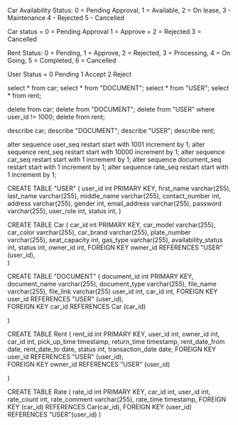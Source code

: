 Car Availability Status: 0 = Pending Approval, 1 = Available, 2 = On lease, 3 - Maintenance 4 - Rejected 5 - Cancelled

Car status = 0 = Pending Approval 1 = Approve = 2 = Rejected 3 = Cancelled

Rent Status: 0 = Pending, 1 = Approve, 2 = Rejected, 3 = Processing, 4 = On Going, 5 = Completed, 6 = Cancelled

User Status = 0 Pending 1 Accept 2 Reject


select * from car;
select * from "DOCUMENT";
select * from "USER";
select * from rent;

delete from car;
delete from "DOCUMENT";
delete from "USER" where user_id != 1000;
delete from rent;

describe car;
describe "DOCUMENT";
describe "USER";
describe rent;

alter sequence user_seq restart start with 1001 increment by 1;
alter sequence rent_seq restart start with 10000 increment by 1;
alter sequence car_seq restart start with 1 increment by 1;
alter sequence document_seq restart start with 1 increment by 1;
alter sequence rate_seq restart start with 1 increment by 1;

CREATE TABLE "USER" (
user_id int PRIMARY KEY,
first_name varchar(255),
last_name varchar(255),
middle_name varchar(255),
contact_number int,
address varchar(255),
gender int,
email_address varchar(255),
password varchar(255),
user_role int,
status int,
)

CREATE TABLE Car (
car_id int PRIMARY KEY,
car_model varchar(255),
car_color varchar(255),
car_brand varchar(255),
plate_number varchar(255),
seat_capacity int,
gas_type varchar(255),
availability_status int,
status int,
owner_id int,
FOREIGN KEY owner_id REFERENCES "USER" (user_id),  
)

CREATE TABLE "DOCUMENT" (
document_id int PRIMARY KEY,
document_name varchar(255),
document_type varchar(255),
file_name varchar(255),
file_link varchar(255)
user_id int,
car_id int,
FOREIGN KEY user_id REFERENCES "USER" (user_id),  
 FOREIGN KEY car_id REFERENCES Car (car_id)

)

CREATE TABLE Rent (
rent_id int PRIMARY KEY,
user_id int,
owner_id int,
car_id int,
pick_up_time timestamp,
return_time timestamp,
rent_date_from date,
rent_date_to date,
status int,
transaction_date date,
FOREIGN KEY user_id REFERENCES "USER" (user_id),  
 FOREIGN KEY owner_id REFERENCES "USER" (user_id)

)

CREATE TABLE Rate (
  rate_id int PRIMARY KEY,
  car_id int,
  user_id int,
  rate_count int,
  rate_comment varchar(255),
  rate_time timestamp,
  FOREIGN KEY (car_id) REFERENCES Car(car_id),
  FOREIGN KEY (user_id) REFERENCES "USER"(user_id)
)